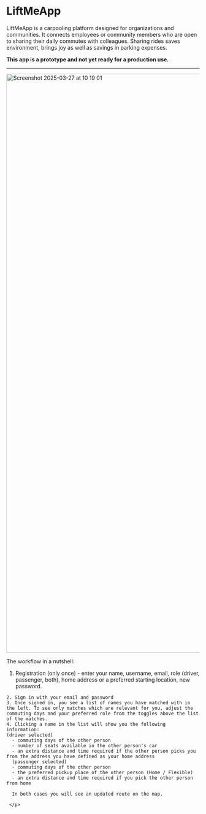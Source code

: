 <br />
<div align="left">
  <h1>LiftMeApp</h1>
  <!--intro paragraph -->
  <p> LiftMeApp is a carpooling platform designed for organizations and communities. It connects employees or community members who are open to sharing their daily commutes with colleagues. Sharing rides saves environment, brings joy as well as savings in parking expenses. </p>
  <p><strong>This app is a prototype and not yet ready for a production use.</strong></p>
</div>
<hr>

<!-- LiftMeApp screen cap -->
<img width="1511" alt="Screenshot 2025-03-27 at 10 19 01" src="https://github.com/user-attachments/assets/bbb840d5-b035-4b7e-94ac-55157a652302" />

<!-- Robojump description -->
<div>
  <p>The workflow in a nutshell:
    <ol type="1">
        <li>Registration (only once) - enter your name, username, email, role (driver, passenger, both), home address or a preferred starting location, new password. </li>  
    </ol>
  </p>
</div>    

    2. Sign in with your email and password
    3. Once signed in, you see a list of names you have matched with in the left. To see only matches which are relevant for you, adjust the commuting days and your preferred role from the toggles above the list of the matches.
    4. Clicking a name in the list will show you the following information:
    (driver selected)
      - commuting days of the other person
      - number of seats available in the other person's car
      - an extra distance and time required if the other person picks you from the address you have defined as your home address
      (passenger selected)
      - commuting days of the other person
      - the preferred pickup place of the other person (Home / Flexible)
      - an extra distance and time required if you pick the other person from home

      In both cases you will see an updated route on the map.
    
     </p>
  
